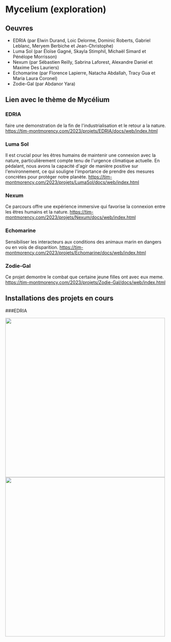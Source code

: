 # Mycelium (exploration)
## Oeuvres
- EDRIA (par Elwin Durand, Loic Delorme, Dominic Roberts, Gabriel Leblanc, Meryem Berbiche et Jean-Christophe)
- Luma Sol (par Éloïse Gagné, Skayla Stimphil, Michaël Simard et Pénélope Morrisson)
- Nexum (par Sébastien Reilly, Sabrina Laforest, Alexandre Daniel et Maxime Des Lauriers)
- Echomarine (par Florence Lapierre, Natacha Abdallah, Tracy Gua et Maria Laura Coronel)
- Zodie-Gal (par Abdanor Yara)

## Lien avec le thème de Mycélium
### EDRIA
faire une demonstration de la fin de l'industrialisation et le retour a la nature.  https://tim-montmorency.com/2023/projets/EDRIA/docs/web/index.html

### Luma Sol
Il est crucial pour les êtres humains de maintenir une connexion avec la nature, particulièrement compte tenu de l'urgence climatique actuelle. En pédalant, nous avons la capacité d'agir de manière positive sur l'environnement, ce qui souligne l'importance de prendre des mesures concrètes pour protéger notre planète.  https://tim-montmorency.com/2023/projets/LumaSol/docs/web/index.html

### Nexum
Ce parcours offre une expérience immersive qui favorise la connexion entre les êtres humains et la nature.  https://tim-montmorency.com/2023/projets/Nexum/docs/web/index.html

### Echomarine
Sensibiliser les interacteurs aux conditions des animaux marin en dangers ou en vois de disparition. https://tim-montmorency.com/2023/projets/Echomarine/docs/web/index.html

### Zodie-Gal
Ce projet demontre le combat que certaine jeune filles ont avec eux meme. https://tim-montmorency.com/2023/projets/Zodie-Gal/docs/web/index.html

## Installations des projets en cours
###EDRIA

<img width="500px" src="./media/exloration/photo_exploration/Edria_pillier_exterieur.jpg">
<img width="500px" src="./media/exloration/photo_exploration/Edria_pillier_millieux_1.jpg">
